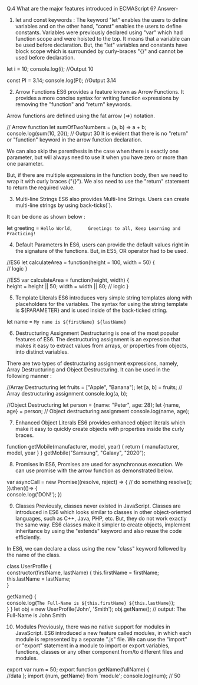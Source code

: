 Q.4 What are the major features introduced in ECMAScript 6?
Answer-

1. let and const keywords :
The keyword "let" enables the users to define variables and on the other hand, "const" enables the users to define constants. Variables were previously declared using "var" which had function scope and were hoisted to the top. It means that a variable can be used before declaration. But, the "let" variables and constants have block scope which is surrounded by curly-braces "{}" and cannot be used before declaration.

let i = 10;
console.log(i);   //Output 10

const PI = 3.14;
console.log(PI);  //Output 3.14

2. Arrow Functions
ES6 provides a feature known as Arrow Functions. It provides a more concise syntax for writing function expressions by removing the "function" and "return" keywords.

Arrow functions are defined using the fat arrow (=>) notation.

// Arrow function
let sumOfTwoNumbers = (a, b) => a + b;
console.log(sum(10, 20)); // Output 30
It is evident that there is no "return" or "function" keyword in the arrow function declaration.

We can also skip the parenthesis in the case when there is exactly one parameter, but will always need to use it when you have zero or more than one parameter.

But, if there are multiple expressions in the function body, then we need to wrap it with curly braces ("{}"). We also need to use the "return" statement to return the required value.

3. Multi-line Strings
ES6 also provides Multi-line Strings. Users can create multi-line strings by using back-ticks(`).

It can be done as shown below :

let greeting = `Hello World,     
                Greetings to all,
                Keep Learning and Practicing!`
                
4. Default Parameters
In ES6, users can provide the default values right in the signature of the functions. But, in ES5, OR operator had to be used.

//ES6
let calculateArea = function(height = 100, width = 50) {  
    // logic
}

//ES5
var calculateArea = function(height, width) {  
   height =  height || 50;
   width = width || 80;
   // logic
}

5. Template Literals
ES6 introduces very simple string templates along with placeholders for the variables. The syntax for using the string template is ${PARAMETER} and is used inside of the back-ticked string.

let name = `My name is ${firstName} ${lastName}`

6. Destructuring Assignment
Destructuring is one of the most popular features of ES6. The destructuring assignment is an expression that makes it easy to extract values from arrays, or properties from objects, into distinct variables.

There are two types of destructuring assignment expressions, namely, Array Destructuring and Object Destructuring. It can be used in the following manner :

//Array Destructuring
let fruits = ["Apple", "Banana"];
let [a, b] = fruits; // Array destructuring assignment
console.log(a, b);

//Object Destructuring
let person = {name: "Peter", age: 28};
let {name, age} = person; // Object destructuring assignment
console.log(name, age);

7. Enhanced Object Literals
ES6 provides enhanced object literals which make it easy to quickly create objects with properties inside the curly braces.

function getMobile(manufacturer, model, year) {
   return {
      manufacturer,
      model,
      year
   }
}
getMobile("Samsung", "Galaxy", "2020");

8. Promises
In ES6, Promises are used for asynchronous execution. We can use promise with the arrow function as demonstrated below.

var asyncCall =  new Promise((resolve, reject) => {
   // do something
   resolve();
}).then(()=> {   
   console.log('DON!');
})

9. Classes
Previously, classes never existed in JavaScript. Classes are introduced in ES6 which looks similar to classes in other object-oriented languages, such as C++, Java, PHP, etc. But, they do not work exactly the same way. ES6 classes make it simpler to create objects, implement inheritance by using the "extends" keyword and also reuse the code efficiently.

In ES6, we can declare a class using the new "class" keyword followed by the name of the class.

class UserProfile {   
   constructor(firstName, lastName) { 
      this.firstName = firstName;
      this.lastName = lastName;     
   }  
    
   getName() {       
     console.log(`The Full-Name is ${this.firstName} ${this.lastName}`);    
   } 
}
let obj = new UserProfile('John', 'Smith');
obj.getName(); // output: The Full-Name is John Smith

10. Modules
Previously, there was no native support for modules in JavaScript. ES6 introduced a new feature called modules, in which each module is represented by a separate ".js" file. We can use the "import" or "export" statement in a module to import or export variables, functions, classes or any other component from/to different files and modules.

export var num = 50; 
export function getName(fullName) {   
   //data
};
import {num, getName} from 'module';
console.log(num); // 50